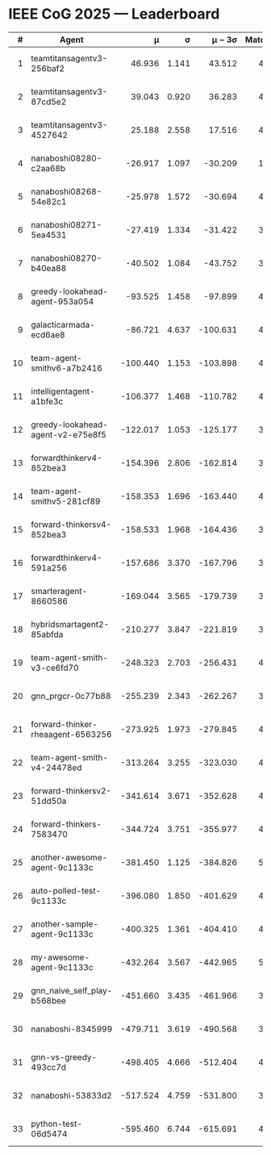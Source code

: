 # IEEE CoG 2025 — Leaderboard

| # | Agent | μ | σ | μ − 3σ | Matches | Updated |
|---:|---|---:|---:|---:|---:|---|
| 1 | teamtitansagentv3-256baf2 | 46.936 | 1.141 | 43.512 | 4732 | 2025-08-28 12:24 |
| 2 | teamtitansagentv3-87cd5e2 | 39.043 | 0.920 | 36.283 | 4618 | 2025-08-28 12:24 |
| 3 | teamtitansagentv3-4527642 | 25.188 | 2.558 | 17.516 | 4734 | 2025-08-28 12:24 |
| 4 | nanaboshi08280-c2aa68b | -26.917 | 1.097 | -30.209 | 1140 | 2025-08-28 12:24 |
| 5 | nanaboshi08268-54e82c1 | -25.978 | 1.572 | -30.694 | 4738 | 2025-08-28 12:24 |
| 6 | nanaboshi08271-5ea4531 | -27.419 | 1.334 | -31.422 | 3140 | 2025-08-28 12:24 |
| 7 | nanaboshi08270-b40ea88 | -40.502 | 1.084 | -43.752 | 3818 | 2025-08-28 12:24 |
| 8 | greedy-lookahead-agent-953a054 | -93.525 | 1.458 | -97.899 | 4482 | 2025-08-28 12:24 |
| 9 | galacticarmada-ecd6ae8 | -86.721 | 4.637 | -100.631 | 4020 | 2025-08-28 12:24 |
| 10 | team-agent-smithv6-a7b2416 | -100.440 | 1.153 | -103.898 | 4840 | 2025-08-28 12:24 |
| 11 | intelligentagent-a1bfe3c | -106.377 | 1.468 | -110.782 | 4289 | 2025-08-28 12:24 |
| 12 | greedy-lookahead-agent-v2-e75e8f5 | -122.017 | 1.053 | -125.177 | 3682 | 2025-08-28 12:24 |
| 13 | forwardthinkerv4-852bea3 | -154.396 | 2.806 | -162.814 | 3707 | 2025-08-28 12:24 |
| 14 | team-agent-smithv5-281cf89 | -158.353 | 1.696 | -163.440 | 4420 | 2025-08-28 12:24 |
| 15 | forward-thinkersv4-852bea3 | -158.533 | 1.968 | -164.436 | 3820 | 2025-08-28 12:24 |
| 16 | forwardthinkerv4-591a256 | -157.686 | 3.370 | -167.796 | 3992 | 2025-08-28 12:24 |
| 17 | smarteragent-8660586 | -169.044 | 3.565 | -179.739 | 3799 | 2025-08-28 12:24 |
| 18 | hybridsmartagent2-85abfda | -210.277 | 3.847 | -221.819 | 3799 | 2025-08-28 12:24 |
| 19 | team-agent-smith-v3-ce6fd70 | -248.323 | 2.703 | -256.431 | 4754 | 2025-08-28 12:24 |
| 20 | gnn_prgcr-0c77b88 | -255.239 | 2.343 | -262.267 | 3920 | 2025-08-28 12:24 |
| 21 | forward-thinker-rheaagent-6563256 | -273.925 | 1.973 | -279.845 | 4762 | 2025-08-28 12:24 |
| 22 | team-agent-smith-v4-24478ed | -313.264 | 3.255 | -323.030 | 4594 | 2025-08-28 12:24 |
| 23 | forward-thinkersv2-51dd50a | -341.614 | 3.671 | -352.628 | 4822 | 2025-08-28 12:24 |
| 24 | forward-thinkers-7583470 | -344.724 | 3.751 | -355.977 | 4760 | 2025-08-28 12:24 |
| 25 | another-awesome-agent-9c1133c | -381.450 | 1.125 | -384.826 | 5060 | 2025-08-28 12:24 |
| 26 | auto-polled-test-9c1133c | -396.080 | 1.850 | -401.629 | 4320 | 2025-08-28 12:24 |
| 27 | another-sample-agent-9c1133c | -400.325 | 1.361 | -404.410 | 4840 | 2025-08-28 12:24 |
| 28 | my-awesome-agent-9c1133c | -432.264 | 3.567 | -442.965 | 5460 | 2025-08-28 12:24 |
| 29 | gnn_naive_self_play-b568bee | -451.660 | 3.435 | -461.966 | 3300 | 2025-08-28 12:24 |
| 30 | nanaboshi-8345999 | -479.711 | 3.619 | -490.568 | 3950 | 2025-08-28 12:24 |
| 31 | gnn-vs-greedy-493cc7d | -498.405 | 4.666 | -512.404 | 4200 | 2025-08-28 12:24 |
| 32 | nanaboshi-53833d2 | -517.524 | 4.759 | -531.800 | 3880 | 2025-08-28 12:24 |
| 33 | python-test-06d5474 | -595.460 | 6.744 | -615.691 | 4150 | 2025-08-28 12:24 |
